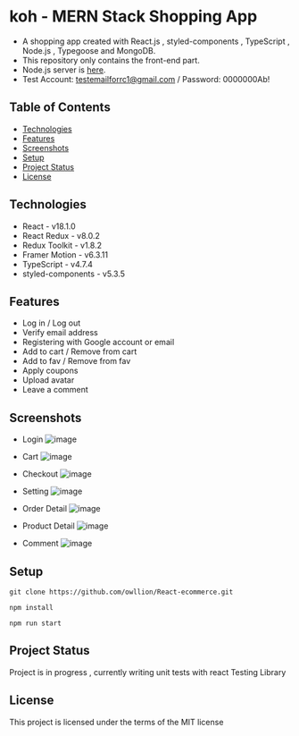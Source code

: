  # koh  -  MERN Stack Shopping App
- A shopping app created with React.js , styled-components , TypeScript , Node.js , Typegoose and MongoDB.     
- This repository only contains the front-end part.       
- Node.js server is  [here](https://github.com/owllion/EC-Server).
- Test Account: testemailforrc1@gmail.com / Password: 0000000Ab!


## Table of Contents
* [Technologies](#technologies)
* [Features](#features)
* [Screenshots](#screenshots)
* [Setup](#setup)
* [Project Status](#project-status)
* [License](#license) 



## Technologies
- React -  v18.1.0
- React Redux - v8.0.2
- Redux Toolkit - v1.8.2
- Framer Motion - v6.3.11
- TypeScript - v4.7.4
- styled-components - v5.3.5



## Features 
- Log in / Log out 
- Verify email address
- Registering with Google account or email
- Add to cart / Remove from cart
- Add to fav / Remove from fav
- Apply coupons
- Upload avatar
- Leave a comment 

## Screenshots



- Login 
![image](https://res.cloudinary.com/azainseong/image/upload/v1662522880/ReactEcommerce-github-screenshots/welcome_pd7ldh.png)


- Cart 
![image](https://res.cloudinary.com/azainseong/image/upload/v1662522881/ReactEcommerce-github-screenshots/cart_q0xyip.png)

- Checkout
![image](https://res.cloudinary.com/azainseong/image/upload/v1662522880/ReactEcommerce-github-screenshots/checkout_tfmkcf.png)


- Setting
![image](https://res.cloudinary.com/azainseong/image/upload/v1662522880/ReactEcommerce-github-screenshots/setting_q6mjuf.png)


- Order Detail
![image](https://res.cloudinary.com/azainseong/image/upload/v1662522880/ReactEcommerce-github-screenshots/orderDetail_e5r58d.png)


- Product Detail
![image](https://res.cloudinary.com/azainseong/image/upload/v1662522880/ReactEcommerce-github-screenshots/detail_qdmvqm.png)


- Comment
![image](https://res.cloudinary.com/azainseong/image/upload/v1662522880/ReactEcommerce-github-screenshots/review_wbtbwl.png)



## Setup
```
git clone https://github.com/owllion/React-ecommerce.git

npm install

npm run start
```


## Project Status
Project is in progress ,  currently writing unit tests with react Testing Library


## License
This project is licensed under the terms of the MIT license
